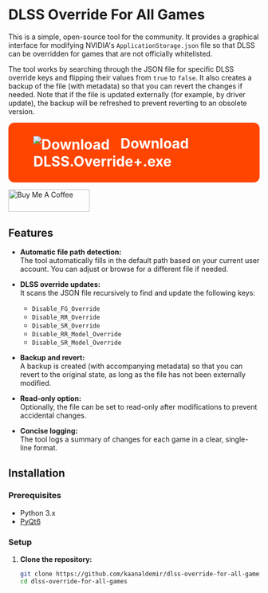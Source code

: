 
# DLSS Override For All Games

This is a simple, open-source tool for the community. It provides a graphical interface for modifying NVIDIA's `ApplicationStorage.json` file so that DLSS can be overridden for games that are not officially whitelisted.

The tool works by searching through the JSON file for specific DLSS override keys and flipping their values from `true` to `false`. It also creates a backup of the file (with metadata) so that you can revert the changes if needed. Note that if the file is updated externally (for example, by driver update), the backup will be refreshed to prevent reverting to an obsolete version.

<p align="left">
  <a href="https://github.com/kaanaldemir/dlss-override-for-all-games/releases/latest/download/DLSS.Override%2B.exe" style="background-color:#ff4500; color:#fff; padding:25px 50px; font-size:28px; font-weight:bold; border-radius:12px; text-decoration:none; display:inline-block;">
    <img src="https://upload.wikimedia.org/wikipedia/commons/thumb/4/4f/Icon_-_Download.svg/48px-Icon_-_Download.svg.png" alt="Download" style="vertical-align: middle; margin-right:15px;"> Download DLSS.Override+.exe
  </a>
</p>



<a href="https://www.buymeacoffee.com/kaanaldemir" target="_blank">
  <img src="https://cdn.buymeacoffee.com/buttons/v2/default-yellow.png" alt="Buy Me A Coffee" style="height: 45px !important;width: 163px !important;">
</a>

## Features

- **Automatic file path detection:**  
  The tool automatically fills in the default path based on your current user account. You can adjust or browse for a different file if needed.

- **DLSS override updates:**  
  It scans the JSON file recursively to find and update the following keys:
  - `Disable_FG_Override`
  - `Disable_RR_Override`
  - `Disable_SR_Override`
  - `Disable_RR_Model_Override`
  - `Disable_SR_Model_Override`

- **Backup and revert:**  
  A backup is created (with accompanying metadata) so that you can revert to the original state, as long as the file has not been externally modified.

- **Read-only option:**  
  Optionally, the file can be set to read-only after modifications to prevent accidental changes.

- **Concise logging:**  
  The tool logs a summary of changes for each game in a clear, single-line format.

## Installation

### Prerequisites

- Python 3.x
- [PyQt6](https://pypi.org/project/PyQt6/)

### Setup

1. **Clone the repository:**

   ```bash
   git clone https://github.com/kaanaldemir/dlss-override-for-all-games.git
   cd dlss-override-for-all-games
